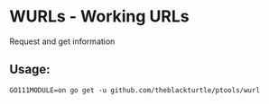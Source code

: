# WURLs - Working URLs
Request and get information

## Usage:
```
GO111MODULE=on go get -u github.com/theblackturtle/ptools/wurl
```